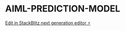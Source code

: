 # AIML-PREDICTION-MODEL

[Edit in StackBlitz next generation editor ⚡️](https://stackblitz.com/~/github.com/Sammy-05003/AIML-PREDICTION-MODEL)